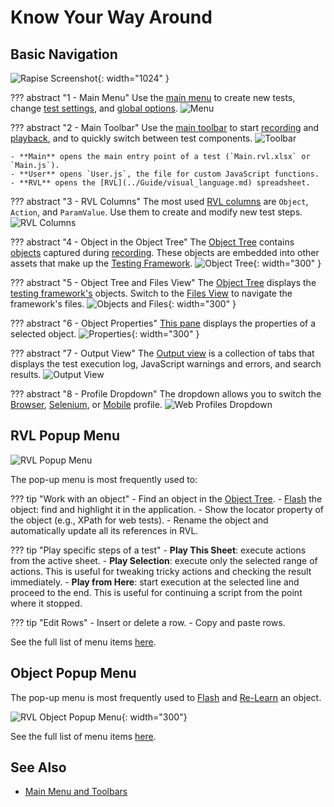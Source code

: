 # Know Your Way Around

## Basic Navigation

![Rapise Screenshot](./img/orientation_navigation.png){: width="1024" }

??? abstract "1 - Main Menu"
    Use the [main menu](../Guide/menu_and_toolbars.md) to create new tests, change [test settings](../Guide/settings_dialog.md), and [global options](../Guide/options_dialog.md).
    ![Menu](./img/orientation_menu.png)

??? abstract "2 - Main Toolbar"
    Use the [main toolbar](../Guide/menu_and_toolbars.md#main-toolbar) to start [recording](../Guide/object_types.md) and [playback](../Guide/playback.md), and to quickly switch between test components.
    ![Toolbar](./img/orientation_toolbar.png)

    - **Main** opens the main entry point of a test (`Main.rvl.xlsx` or `Main.js`).
    - **User** opens `User.js`, the file for custom JavaScript functions.
    - **RVL** opens the [RVL](../Guide/visual_language.md) spreadsheet.

??? abstract "3 - RVL Columns"
    The most used [RVL columns](../RVL/Columns.md) are `Object`, `Action`, and `ParamValue`. Use them to create and modify new test steps.
    ![RVL Columns](./img/orientation_rvl_columns.png)

??? abstract "4 - Object in the Object Tree"
    The [Object Tree](../Guide/object_tree.md) contains [objects](../Libraries/libraries.md) captured during [recording](../Guide/object_types.md). These objects are embedded into other assets that make up the [Testing Framework](../Guide/Frameworks/frameworks.md).
    ![Object Tree](./img/orientation_treeobj.png){: width="300" }

??? abstract "5 - Object Tree and Files View"
    The [Object Tree](../Guide/object_tree.md) displays the [testing framework's](../Guide/Frameworks/frameworks.md) objects. Switch to the [Files View](../Guide/test_files_dialog.md) to navigate the framework's files.
    ![Objects and Files](./img/orientation_objtree_and_files.png){: width="300" }

??? abstract "6 - Object Properties"
    [This pane](../Guide/properties.md) displays the properties of a selected object.
    ![Properties](./img/orientation_properties.png){: width="300" }

??? abstract "7 - Output View"
    The [Output view](../Guide/output_view.md) is a collection of tabs that displays the test execution log, JavaScript warnings and errors, and search results.
    ![Output View](./img/orientation_output_view.png)

??? abstract "8 - Profile Dropdown"
    The dropdown allows you to switch the [Browser](../Guide/browser_settings.md), [Selenium](../Guide/selenium_settings_dialog.md), or [Mobile](../Guide/mobile_settings_dialog.md) profile.
    ![Web Profiles Dropdown](./img/orientation_profile_dropdown.png)

## RVL Popup Menu

![RVL Popup Menu](./img/orientation_rvl_popup_menu.png)

The pop-up menu is most frequently used to:

??? tip "Work with an object"
    - Find an object in the [Object Tree](../Guide/object_tree.md).
    - [Flash](../Manuals/kb.md#kb375-how-to-check-that-rapise-can-find-an-object-on-screen) the object: find and highlight it in the application.
    - Show the locator property of the object (e.g., XPath for web tests).
    - Rename the object and automatically update all its references in RVL.

??? tip "Play specific steps of a test"
    - **Play This Sheet**: execute actions from the active sheet.
    - **Play Selection**: execute only the selected range of actions. This is useful for tweaking tricky actions and checking the result immediately.
    - **Play from Here**: start execution at the selected line and proceed to the end. This is useful for continuing a script from the point where it stopped.

??? tip "Edit Rows"
    - Insert or delete a row.
    - Copy and paste rows.

See the full list of menu items [here](../Guide/rvl_editor.md#context-menu).

## Object Popup Menu

The pop-up menu is most frequently used to [Flash](../Manuals/kb.md#kb375-how-to-check-that-rapise-can-find-an-object-on-screen) and [Re-Learn](../Manuals/kb.md#kb428-how-to-relearn-an-object) an object.


![RVL Object Popup Menu](./img/orientation_object_popup_menu.png){: width="300"}

See the full list of menu items [here](../Guide/object_tree.md#context-menu-object).

## See Also

- [Main Menu and Toolbars](../Guide/menu_and_toolbars.md)